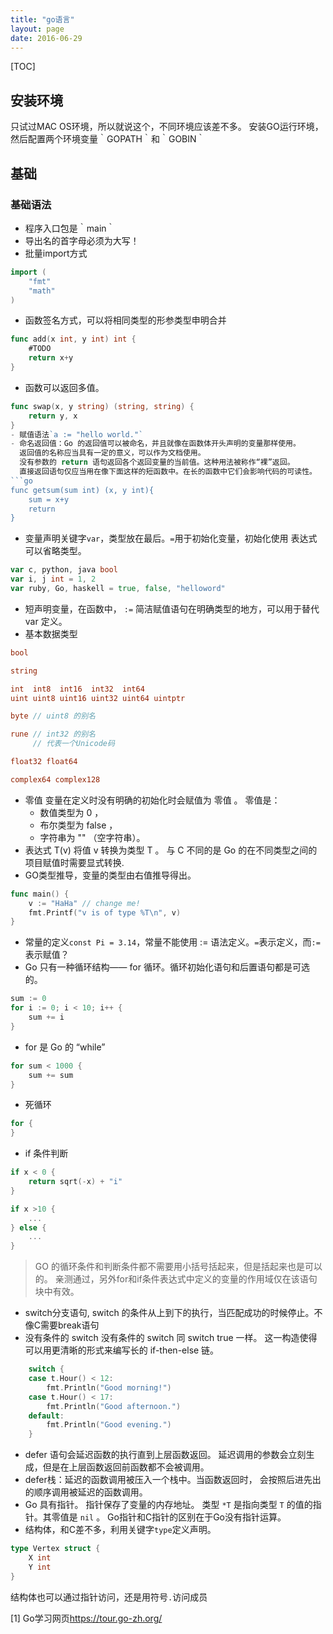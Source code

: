 ```yaml
---
title: "go语言"
layout: page
date: 2016-06-29
---
```

[TOC]


## 安装环境
只试过MAC OS环境，所以就说这个，不同环境应该差不多。
安装GO运行环境，然后配置两个环境变量｀GOPATH｀和｀GOBIN｀


## 基础

### 基础语法

- 程序入口包是｀main｀
- 导出名的首字母必须为大写！
- 批量import方式
```go
import (
	"fmt"
	"math"
) 
```
- 函数签名方式，可以将相同类型的形参类型申明合并
```go
func add(x int, y int) int {
	#TODO
	return x+y
}
```
- 函数可以返回多值。
```go
func swap(x, y string) (string, string) {
	return y, x
}
- 赋值语法`a := "hello world."`
- 命名返回值：Go 的返回值可以被命名，并且就像在函数体开头声明的变量那样使用。
  返回值的名称应当具有一定的意义，可以作为文档使用。
  没有参数的 return 语句返回各个返回变量的当前值。这种用法被称作“裸”返回。
  直接返回语句仅应当用在像下面这样的短函数中。在长的函数中它们会影响代码的可读性。
```go
func getsum(sum int) (x, y int){
	sum = x+y
	return
} 
```
- 变量声明关键字`var`，类型放在最后。`=`用于初始化变量，初始化使用
  表达式可以省略类型。
```go
var c, python, java bool
var i, j int = 1, 2
var ruby, Go, haskell = true, false, "helloword"
```
- 短声明变量，在函数中， `:=` 简洁赋值语句在明确类型的地方，可以用于替代 var 定义。
- 基本数据类型
```go
bool

string

int  int8  int16  int32  int64
uint uint8 uint16 uint32 uint64 uintptr

byte // uint8 的别名

rune // int32 的别名
     // 代表一个Unicode码

float32 float64

complex64 complex128
```
- 零值
变量在定义时没有明确的初始化时会赋值为 零值 。
零值是：
	- 数值类型为 0 ，
	- 布尔类型为 false ，
	- 字符串为 "" （空字符串）。
- 表达式 T(v) 将值 v 转换为类型 T 。
  与 C 不同的是 Go 的在不同类型之间的项目赋值时需要显式转换.
- GO类型推导，变量的类型由右值推导得出。
```go
func main() {
	v := "HaHa" // change me!
	fmt.Printf("v is of type %T\n", v)
}
```
- 常量的定义`const Pi = 3.14`，常量不能使用 := 语法定义。`=`表示定义，而`:=`表示赋值？
- Go 只有一种循环结构—— for 循环。循环初始化语句和后置语句都是可选的。
```go
sum := 0
for i := 0; i < 10; i++ {
	sum += i
}
```
- for 是 Go 的 “while”
```go
for sum < 1000 {
	sum += sum
}
```
- 死循环
```go
for {
}
```
- if 条件判断
```go
if x < 0 {
	return sqrt(-x) + "i"
}

if x >10 {
	...
} else {
	...
}
```
> GO 的循环条件和判断条件都不需要用小括号括起来，但是括起来也是可以的。
> 亲测通过，另外for和if条件表达式中定义的变量的作用域仅在该语句块中有效。

- switch分支语句, switch 的条件从上到下的执行，当匹配成功的时候停止。不像C需要break语句
- 没有条件的 switch
  没有条件的 switch 同 switch true 一样。
  这一构造使得可以用更清晰的形式来编写长的 if-then-else 链。
```go
	switch {
	case t.Hour() < 12:
		fmt.Println("Good morning!")
	case t.Hour() < 17:
		fmt.Println("Good afternoon.")
	default:
		fmt.Println("Good evening.")
	}
```
- defer 语句会延迟函数的执行直到上层函数返回。
  延迟调用的参数会立刻生成，但是在上层函数返回前函数都不会被调用。
- defer栈：延迟的函数调用被压入一个栈中。当函数返回时， 会按照后进先出的顺序调用被延迟的函数调用。
- Go 具有指针。 指针保存了变量的内存地址。
  类型 `*T` 是指向类型 `T` 的值的指针。其零值是 `nil` 。
  Go指针和C指针的区别在于Go没有指针运算。
- 结构体，和C差不多，利用关键字`type`定义声明。
```go
type Vertex struct {
	X int
	Y int
}
```
  结构体也可以通过指针访问，还是用符号`.`访问成员












[1] Go学习网页<https://tour.go-zh.org/>












